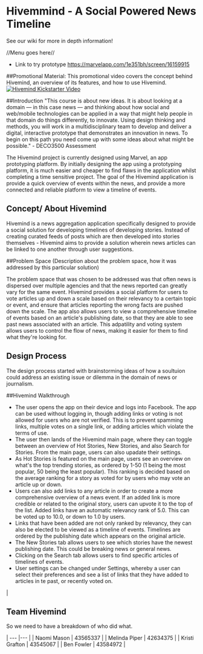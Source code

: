 # Hivemmind - A Social Powered News Timeline
See our wiki for more in depth information!

//Menu goes here//
* Link to try prototype
https://marvelapp.com/1e351bh/screen/16159915

##Promotional Material:
This promotional video covers the concept behind Hivemind, an overview of its features, and how to use Hivemind.
[![Hivemind Kickstarter Video](http://img.youtube.com/vi/p6Wl6kO_hCI/0.jpg)](http://www.youtube.com/watch?v=p6Wl6kO_hCI "Hivemind")

##Introduction
"This course is about new ideas. It is about looking at a domain — in this case news — and thinking about how social and web/mobile technologies can be applied in a way that might help people in that domain do things differently, to innovate. Using design thinking and methods, you will work in a multidisciplinary team to develop and deliver a digital, interactive prototype that demonstrates an innovation in news. To begin on this path you need come up with some ideas about what might be possible." - DECO3500 Assessment

The Hivemind project is currently designed using Marvel, an app prototyping platform. By initially designing the app using a prototyping platform, it is much easier and cheaper to find flaws in the application whilst completing a time sensitive project. The goal of the Hivemind application is provide a quick overview of events within the news, and provide a more connected and reliable platform to view a timeline of events.

## Concept/ About Hivemind
Hivemind is a news aggregation application specifically designed to provide a social solution for developing timelines of developing stories. Instead of creating curated feeds of posts which are then developed into stories themselves - Hivemind aims to provide a solution wherein news articles can be linked to one another through user suggestions.


##Problem Space
(Description about the problem space, how it was addressed by this particular solution)

The problem space that was chosen to be addressed was that often news is dispersed over multiple agencies and that the news reported can greatly vary for the same event. Hivemind provides a social platform for users to vote articles up and down a scale based on their relevancy to a certain topic or event, and ensure that articles reporting the wrong facts are pushed down the scale. The app also allows users to view a comprehensive timeline of events based on an article's publishing date, so that they are able to see past news associated with an article. This adpatility and voting system allows users to control the flow of news, making it easier for them to find what they're looking for.

## Design Process
The design process started with brainstorming ideas of how a soultuion could address an existing issue or dilemma in the domain of news or journalism. 

##Hivemind Walkthrough
* The user opens the app on their device and logs into Facebook. The app can be used without logging in, though adding links or voting is not allowed for users who are not verified. This is to prevent spamming links, multiple votes on a single link, or adding articles which violate the terms of use.
* The user then lands of the Hivemind main page, where they can toggle between an overview of Hot Stories, New Stories, and also Search for Stories. From the main page, users can also upadate their settings.
* As Hot Stories is featured on the main page, users see an overview on what's the top trending stories, as ordered by 1-50 (1 being the most popular, 50 being the least popular). This ranking is decided based on the average ranking for a story as voted for by users who may vote an article up or down.
* Users can also add links to any article in order to create a more comprehensive overview of a news event. If an added link is more credible or related to the original story, users can upvote it to the top of the list. Added links have an automatic relevancy rank of 5.0. This can be voted up to 10.0, or down to 1.0 by users.
* Links that have been added are not only ranked by relevancy, they can also be elected to be viewed as a timeline of events. Timelines are ordered by the publishing date which appears on the original article.
* The New Stories tab allows users to see which stories have the newest publishing date. This could be breaking news or general news.
* Clicking on the Search tab allows users to find specific articles of timelines of events.
* User settings can be changed under Settings, whereby a user can select their preferences and see a list of links that they have added to articles in te past, or recently voted on.

|
##  Team Hivemind
 So we need to have a breakdown of who did what. 
 

| --- |--- |
| Naomi Mason | 43565337 |
| Melinda Piper | 42634375 |
| Kristi Grafton | 43545067 |
| Ben Fowler | 43584972 |


